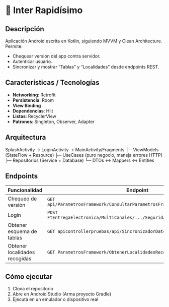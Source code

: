 # 📲 Inter Rapidísimo

## Descripción
Aplicación Android escrita en Kotlin, siguiendo MVVM y Clean Architecture.  
Permite:
- Chequear versión del app contra servidor.  
- Autenticar usuario.  
- Sincronizar y mostrar “Tablas” y “Localidades” desde endpoints REST.

## Características / Tecnologías
- **Networking**: Retrofit  
- **Persistencia**: Room  
- **View Binding**  
- **Dependencias**: Hilt  
- **Listas**: RecyclerView  
- **Patrones**: Singleton, Observer, Adapter


## Arquitectura
SplashActivity → LoginActivity → MainActivity/Fragments
├─ ViewModels (StateFlow + Resource)
├─ UseCases (puro negocio, maneja errores HTTP)
├─ Repositorios (Service + Database)
└─ DTOs ↔ Mappers ↔ Entities

## Endpoints
| Funcionalidad                                | Endpoint                                                                                                           |
|-----------------------------------------------|--------------------------------------------------------------------------------------------------------------------|
| Chequeo de versión                           | `GET api/ParametrosFramework/ConsultarParametrosFramework/VPStoreAppControl`                                        |
| Login                                        | `POST FtEntregaElectronica/MultiCanales/.../Seguridad/AuthenticaUsuarioApp`                                         |
| Obtener esquema de tablas                    | `GET apicontrollerpruebas/api/SincronizadorDatos/ObtenerEsquema/true`                                              |
| Obtener localidades recogidas                | `GET ParametrosFramework/ObtenerLocalidadesRecogidas`                                                              |

## Cómo ejecutar
1. Clona el repositorio  
2. Abre en Android Studio (Arma proyecto Gradle)  
3. Ejecuta en un emulador o dispositivo real
